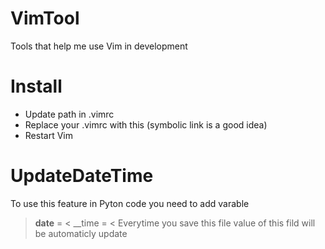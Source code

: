 # VimTool
Tools that help me use Vim in development


Install
=======

* Update path in .vimrc
* Replace your .vimrc with this (symbolic link is a good idea)
* Restart Vim


UpdateDateTime
==============

To use this feature in Pyton code you need to add varable 
>__date__ = <
>__time = <
Everytime you save this file value of this fild will be automaticly update 






